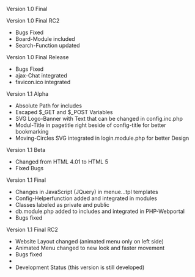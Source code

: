 Version 1.0 Final


Version 1.0 Final RC2
- Bugs Fixed
- Board-Module included
- Search-Function updated

Version 1.0 Final Release
- Bugs Fixed
- ajax-Chat integrated
- favicon.ico integrated

Version 1.1 Alpha
- Absolute Path for includes
- Escaped $_GET and $_POST Variables
- SVG Logo-Banner with Text that can be changed in config.inc.php
- Modul-Title in pagetitle right beside of config-title for better bookmarking
- Moving-Circles SVG integrated in login.module.php for better Design

Version 1.1 Beta
- Changed from HTML 4.01 to HTML 5
- Fixed Bugs

Version 1.1 Final
- Changes in JavaScript (JQuery) in menue...tpl templates
- Config-Helperfunction added and integrated in modules
- Classes labeled as private and public
- db.module.php added to includes and integrated in PHP-Webportal
- Bugs fixed

Version 1.1 Final RC2
- Website Layout changed (animated menu only on left side)
- Animated Menu changed to new look and faster movement
- Bugs fixed
- 
- Development Status (this version is still developed)
